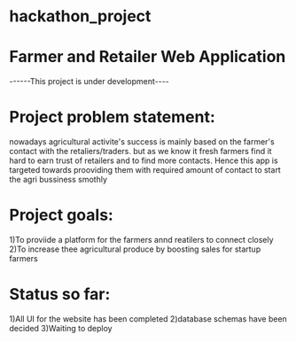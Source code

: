 # hackathon_project
# Farmer and Retailer Web Application
------This project is under development----
# Project problem statement:
 nowadays agricultural activite's success is mainly based on the farmer's contact with the retaliers/traders.
 but as we know it fresh farmers find it hard to earn trust of retailers and to find more contacts.
 Hence this app is targeted towards prooviding them with required amount of contact to start the agri bussiness smothly
# Project goals:
1)To proviide a platform for the farmers annd reatilers to connect closely
2)To increase thee agricultural produce by boosting sales for startup farmers
# Status so far:
1)All UI for the website has been completed
2)database schemas have been decided
3)Waiting to deploy

